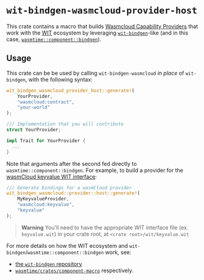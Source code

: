 # `wit-bindgen-wasmcloud-provider-host`

This crate contains a macro that builds [Wasmcloud Capability Providers][wasmcloud-capability-providers] that work with the [WIT][wit] ecosystem by leveraging [`wit-bindgen`][wit-bindgen]-like (and in this case, [`wasmtime::component::bindgen`][wasmtime-component-bindgen]).

## Usage

This crate can be be used by calling `wit-bindgen-wasmcloud` *in place* of `wit-bindgen`, with the following syntax:

```rust
wit_bindgen_wasmcloud_provider_host::generate!(
    YourProvider,
    "wasmcloud:contract",
    "your-world"
);

/// Implementation that you will contribute
struct YourProvider;

impl Trait for YourProvider {
  ...
}
```

Note that arguments after the second fed directly to `wasmtime::component::bindgen`. For example, to build a provider for the [wasmCloud keyvalue WIT interface][wasmcloud-keyvalue]:

```rust
/// Generate bindings for a wasmCloud provider
wit_bindgen_wasmcloud::provider::host::generate!(
    MyKeyvalueProvider,
    "wasmcloud:keyvalue",
    "keyvalue"
);
```

> **Warning**
> You'll need to have the appropriate WIT interface file (ex. `keyvalue.wit`) in your crate root, at `<crate root>/wit/keyvalue.wit`

For more details on how the WIT ecosystem and `wit-bindgen`/`wasmtime::component::bindgen` work, see:

- [the `wit-bindgen` repository][wit-bindgen]
- [`wasmtime/crates/component-macro`][wasmtime-component-macro] respectively.

[wit-bindgen]: https://github.com/bytecodealliance/wit-bindgen
[wasmtime-component-macro]: https://github.com/bytecodealliance/wasmtime/blob/main/crates/component-macro
[wasmcloud-capability-providers]: https://wasmcloud.com/docs/fundamentals/capabilities/
[wit]: https://github.com/WebAssembly/component-model/blob/main/design/mvp/WIT.md
[wasmtime-component-bindgen]: https://docs.rs/wasmtime/latest/wasmtime/component/macro.bindgen.html
[wasmcloud-keyvalue]: https://github.com/wasmCloud/interfaces/blob/main/wit/keyvalue.wit
